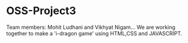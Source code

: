 # OSS-Project3
Team members: Mohit Ludhani and Vikhyat Nigam...
 We are working together to make a 'i-dragon game' using HTML,CSS and JAVASCRIPT.
